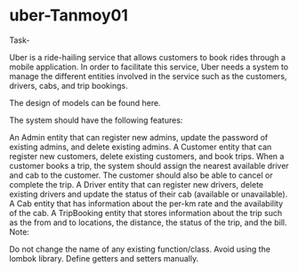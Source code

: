 # uber-Tanmoy01

Task-

Uber is a ride-hailing service that allows customers to book rides through a mobile application. In order to facilitate this service, Uber needs a system to manage the different entities involved in the service such as the customers, drivers, cabs, and trip bookings.

The design of models can be found here.

The system should have the following features:

An Admin entity that can register new admins, update the password of existing admins, and delete existing admins.
A Customer entity that can register new customers, delete existing customers, and book trips. When a customer books a trip, the system should assign the nearest available driver and cab to the customer. The customer should also be able to cancel or complete the trip.
A Driver entity that can register new drivers, delete existing drivers and update the status of their cab (available or unavailable).
A Cab entity that has information about the per-km rate and the availability of the cab.
A TripBooking entity that stores information about the trip such as the from and to locations, the distance, the status of the trip, and the bill.
Note:

Do not change the name of any existing function/class.
Avoid using the lombok library. Define getters and setters manually.
